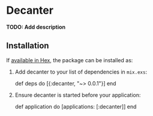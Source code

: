 # Decanter

**TODO: Add description**

## Installation

If [available in Hex](https://hex.pm/docs/publish), the package can be installed as:

  1. Add decanter to your list of dependencies in `mix.exs`:

        def deps do
          [{:decanter, "~> 0.0.1"}]
        end

  2. Ensure decanter is started before your application:

        def application do
          [applications: [:decanter]]
        end

